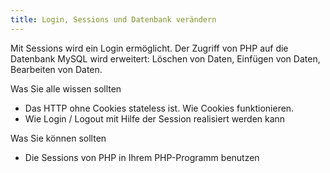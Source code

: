 ```yaml
---
title: Login, Sessions und Datenbank verändern
---
```

Mit Sessions wird ein Login ermöglicht. Der Zugriff von PHP auf die Datenbank MySQL wird erweitert: Löschen von Daten, Einfügen von Daten, Bearbeiten von Daten.

Was Sie alle wissen sollten

* Das HTTP ohne Cookies stateless ist. Wie Cookies funktionieren.
* Wie Login / Logout mit Hilfe der Session realisiert werden kann

Was Sie können sollten

* Die Sessions von PHP in Ihrem PHP-Programm benutzen
